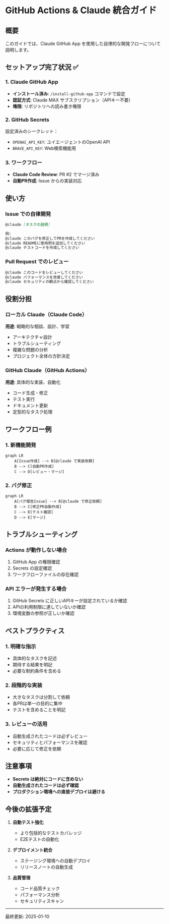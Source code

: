 # GitHub Actions & Claude 統合ガイド

## 概要

このガイドでは、Claude GitHub App を使用した自律的な開発フローについて説明します。

## セットアップ完了状況 ✅

### 1. Claude GitHub App
- **インストール済み**: `/install-github-app` コマンドで設定
- **認証方式**: Claude MAX サブスクリプション（APIキー不要）
- **権限**: リポジトリへの読み書き権限

### 2. GitHub Secrets
設定済みのシークレット：
- `OPENAI_API_KEY`: ユイエージェントのOpenAI API
- `BRAVE_API_KEY`: Web検索機能用

### 3. ワークフロー
- **Claude Code Review**: PR #2 でマージ済み
- **自動PR作成**: Issue からの実装対応

## 使い方

### Issue での自律開発

```markdown
@claude [タスクの説明]

例:
@claude このバグを修正してPRを作成してください
@claude READMEに使用例を追加してください
@claude テストコードを作成してください
```

### Pull Request でのレビュー

```markdown
@claude このコードをレビューしてください
@claude パフォーマンスを改善してください
@claude セキュリティの観点から確認してください
```

## 役割分担

### ローカル Claude（Claude Code）
**用途**: 戦略的な相談、設計、学習
- アーキテクチャ設計
- トラブルシューティング
- 複雑な問題の分析
- プロジェクト全体の方針決定

### GitHub Claude（GitHub Actions）
**用途**: 具体的な実装、自動化
- コード生成・修正
- テスト実行
- ドキュメント更新
- 定型的なタスク処理

## ワークフロー例

### 1. 新機能開発
```mermaid
graph LR
    A[Issue作成] --> B[@claude で実装依頼]
    B --> C[自動PR作成]
    C --> D[レビュー・マージ]
```

### 2. バグ修正
```mermaid
graph LR
    A[バグ報告Issue] --> B[@claude で修正依頼]
    B --> C[修正PR自動作成]
    C --> D[テスト確認]
    D --> E[マージ]
```

## トラブルシューティング

### Actions が動作しない場合
1. GitHub App の権限確認
2. Secrets の設定確認
3. ワークフローファイルの存在確認

### API エラーが発生する場合
1. GitHub Secrets に正しいAPIキーが設定されているか確認
2. APIの利用制限に達していないか確認
3. 環境変数の参照が正しいか確認

## ベストプラクティス

### 1. 明確な指示
- 具体的なタスクを記述
- 期待する結果を明記
- 必要な制約条件を含める

### 2. 段階的な実装
- 大きなタスクは分割して依頼
- 各PRは単一の目的に集中
- テストを含めることを明記

### 3. レビューの活用
- 自動生成されたコードは必ずレビュー
- セキュリティとパフォーマンスを確認
- 必要に応じて修正を依頼

## 注意事項

- **Secrets は絶対にコードに含めない**
- **自動生成されたコードは必ず確認**
- **プロダクション環境への直接デプロイは避ける**

## 今後の拡張予定

1. **自動テスト強化**
   - より包括的なテストカバレッジ
   - E2Eテストの自動化

2. **デプロイメント統合**
   - ステージング環境への自動デプロイ
   - リリースノートの自動生成

3. **品質管理**
   - コード品質チェック
   - パフォーマンス分析
   - セキュリティスキャン

---

最終更新: 2025-01-10